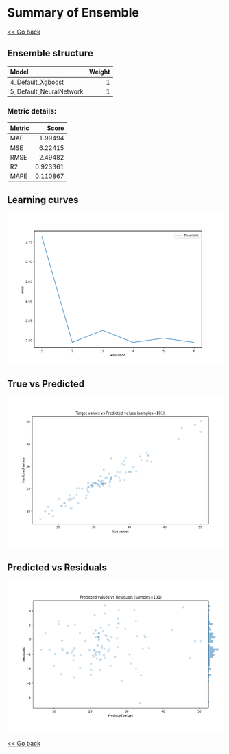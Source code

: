 # Summary of Ensemble

[<< Go back](../README.md)


## Ensemble structure
| Model                   |   Weight |
|:------------------------|---------:|
| 4_Default_Xgboost       |        1 |
| 5_Default_NeuralNetwork |        1 |

### Metric details:
| Metric   |    Score |
|:---------|---------:|
| MAE      | 1.99494  |
| MSE      | 6.22415  |
| RMSE     | 2.49482  |
| R2       | 0.923361 |
| MAPE     | 0.110867 |



## Learning curves
![Learning curves](learning_curves.png)
## True vs Predicted

![True vs Predicted](true_vs_predicted.png)


## Predicted vs Residuals

![Predicted vs Residuals](predicted_vs_residuals.png)



[<< Go back](../README.md)
